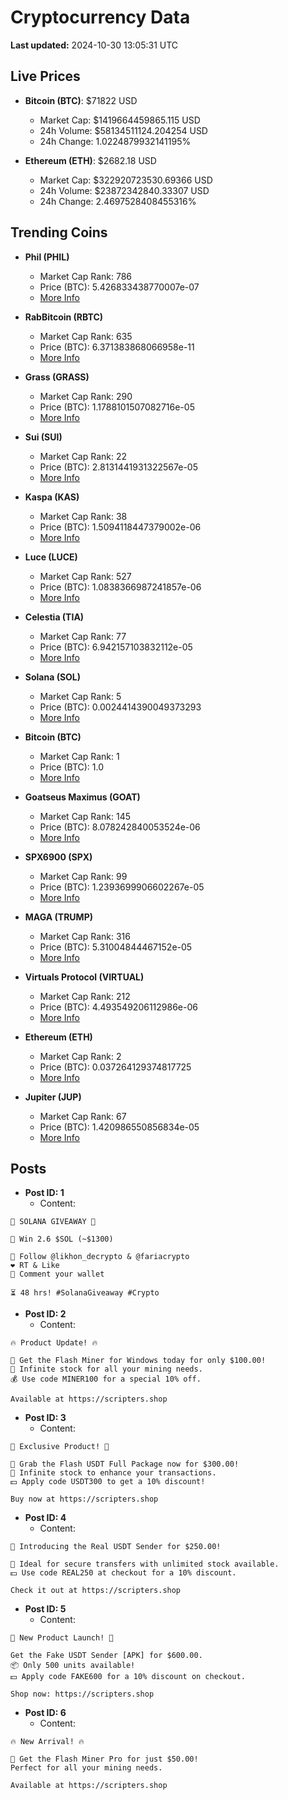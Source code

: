 # Cryptocurrency Data

**Last updated:** 2024-10-30 13:05:31 UTC

## Live Prices
- **Bitcoin (BTC)**: $71822 USD
  - Market Cap: $1419664459865.115 USD
  - 24h Volume: $58134511124.204254 USD
  - 24h Change: 1.0224879932141195%

- **Ethereum (ETH)**: $2682.18 USD
  - Market Cap: $322920723530.69366 USD
  - 24h Volume: $23872342840.33307 USD
  - 24h Change: 2.4697528408455316%

## Trending Coins
- **Phil (PHIL)**
  - Market Cap Rank: 786
  - Price (BTC): 5.426833438770007e-07
  - [More Info](https://www.coingecko.com/en/coins/phil)

- **RabBitcoin (RBTC)**
  - Market Cap Rank: 635
  - Price (BTC): 6.371383868066958e-11
  - [More Info](https://www.coingecko.com/en/coins/rabbitcoin)

- **Grass (GRASS)**
  - Market Cap Rank: 290
  - Price (BTC): 1.1788101507082716e-05
  - [More Info](https://www.coingecko.com/en/coins/grass)

- **Sui (SUI)**
  - Market Cap Rank: 22
  - Price (BTC): 2.8131441931322567e-05
  - [More Info](https://www.coingecko.com/en/coins/sui)

- **Kaspa (KAS)**
  - Market Cap Rank: 38
  - Price (BTC): 1.5094118447379002e-06
  - [More Info](https://www.coingecko.com/en/coins/kaspa)

- **Luce (LUCE)**
  - Market Cap Rank: 527
  - Price (BTC): 1.0838366987241857e-06
  - [More Info](https://www.coingecko.com/en/coins/luce)

- **Celestia (TIA)**
  - Market Cap Rank: 77
  - Price (BTC): 6.942157103832112e-05
  - [More Info](https://www.coingecko.com/en/coins/celestia)

- **Solana (SOL)**
  - Market Cap Rank: 5
  - Price (BTC): 0.0024414390049373293
  - [More Info](https://www.coingecko.com/en/coins/solana)

- **Bitcoin (BTC)**
  - Market Cap Rank: 1
  - Price (BTC): 1.0
  - [More Info](https://www.coingecko.com/en/coins/bitcoin)

- **Goatseus Maximus (GOAT)**
  - Market Cap Rank: 145
  - Price (BTC): 8.078242840053524e-06
  - [More Info](https://www.coingecko.com/en/coins/goatseus-maximus)

- **SPX6900 (SPX)**
  - Market Cap Rank: 99
  - Price (BTC): 1.2393699906602267e-05
  - [More Info](https://www.coingecko.com/en/coins/spx6900)

- **MAGA (TRUMP)**
  - Market Cap Rank: 316
  - Price (BTC): 5.31004844467152e-05
  - [More Info](https://www.coingecko.com/en/coins/maga)

- **Virtuals Protocol (VIRTUAL)**
  - Market Cap Rank: 212
  - Price (BTC): 4.493549206112986e-06
  - [More Info](https://www.coingecko.com/en/coins/virtual-protocol)

- **Ethereum (ETH)**
  - Market Cap Rank: 2
  - Price (BTC): 0.037264129374817725
  - [More Info](https://www.coingecko.com/en/coins/ethereum)

- **Jupiter (JUP)**
  - Market Cap Rank: 67
  - Price (BTC): 1.420986550856834e-05
  - [More Info](https://www.coingecko.com/en/coins/jupiter)

## Posts
- **Post ID: 1**
  - Content:
```
🚀 SOLANA GIVEAWAY 🚀

🎁 Win 2.6 $SOL (~$1300)

🤝 Follow @likhon_decrypto & @fariacrypto
❤️ RT & Like
💬 Comment your wallet

⏳ 48 hrs! #SolanaGiveaway #Crypto
```

- **Post ID: 2**
  - Content:
```
🔥 Product Update! 🔥

🚀 Get the Flash Miner for Windows today for only $100.00!
🔋 Infinite stock for all your mining needs.
💰 Use code MINER100 for a special 10% off.

Available at https://scripters.shop
```

- **Post ID: 3**
  - Content:
```
🎁 Exclusive Product! 🎁

💸 Grab the Flash USDT Full Package now for $300.00!
🎉 Infinite stock to enhance your transactions.
💵 Apply code USDT300 to get a 10% discount!

Buy now at https://scripters.shop
```

- **Post ID: 4**
  - Content:
```
💎 Introducing the Real USDT Sender for $250.00!

💼 Ideal for secure transfers with unlimited stock available.
💵 Use code REAL250 at checkout for a 10% discount.

Check it out at https://scripters.shop
```

- **Post ID: 5**
  - Content:
```
🚀 New Product Launch! 🚀

Get the Fake USDT Sender [APK] for $600.00.
📦 Only 500 units available!
💵 Apply code FAKE600 for a 10% discount on checkout.

Shop now: https://scripters.shop
```

- **Post ID: 6**
  - Content:
```
🔥 New Arrival! 🔥

💸 Get the Flash Miner Pro for just $50.00!
Perfect for all your mining needs.

Available at https://scripters.shop
```

